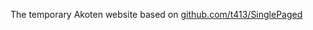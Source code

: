
The temporary Akoten website based on
[github.com/t413/SinglePaged](https://github.com/t413/SinglePaged)
